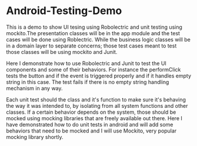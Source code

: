 # Android-Testing-Demo

This is a demo to show UI tesing using Robolectric and unit testing using mockito.The presentation classes
will be in the app module and the test cases will be done using Roblectric. While the business logic classes
will be in a domain layer to separate concerns; those test cases meant to test those classes will be using
mockito and Junit.

Here I demonstrate how to use Robolectric and Junit to test the UI components and some of their behaviors.
For instance the performClick tests the button and if the event is triggered properly and if it handles empty
string in this case. The test fails if there is no empty string handling mechanism in any way.

Each unit test should the class and it's function to make sure it's behaving the way it was intended to, by
isolating from all system functions and other classes. If a certain behavior depends on the system, those should
be mocked using mocking libraries that are freely available out there. Here I have demonstrated how to do unit
tests in android and will add some behaviors that need to be mocked and I will use Mockito, very popular mocking
library shortly.
